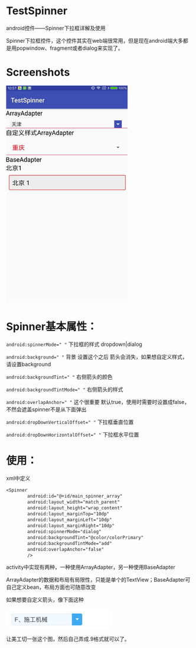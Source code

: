 # TestSpinner
android控件——Spinner下拉框详解及使用

Spinner下拉框控件，这个控件其实在web端很常用，但是现在android端大多都是用popwindow、fragment或者dialog来实现了。
# Screenshots
![.gif预览](screenshot/spinner.gif)

# Spinner基本属性：
`android:spinnerMode=" "` 下拉框的样式 dropdown|dialog

`android:background=" "` 背景 设置这个之后 箭头会消失，如果想自定义样式，请设置background

`android:backgroundTint=" "` 右侧箭头的颜色

`android:backgroundTintMode=" "` 右侧箭头的样式

`android:overlapAnchor=" "` 这个很重要 默认true，使用时需要时设置成false，不然会遮盖spinner不是从下面弹出

`android:dropDownVerticalOffset=" "` 下拉框垂直位置

`android:dropDownHorizontalOffset=" "` 下拉框水平位置

# 使用：
xml中定义

```
<Spinner
        android:id="@+id/main_spinner_array"
        android:layout_width="match_parent"
        android:layout_height="wrap_content"
        android:layout_marginTop="10dp"
        android:layout_marginLeft="10dp"
        android:layout_marginRight="10dp"
        android:spinnerMode="dialog"
        android:backgroundTint="@color/colorPrimary"
        android:backgroundTintMode="add"
        android:overlapAnchor="false"
        />
```
activity中实现有两种，一种使用ArrayAdapter，另一种使用BaseAdapter

ArrayAdapter的数据和布局有局限性，只能是单个的TextView；BaseAdapter可自己定义bean，布局方面也可随意改变

如果想要自定义箭头，像下面这种

![.9图片](screenshot/screen1.png)

让美工切一张这个图，然后自己弄成.9格式就可以了。
